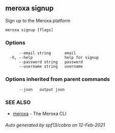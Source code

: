 ## meroxa signup

Sign up to the Meroxa platform

```
meroxa signup [flags]
```

### Options

```
      --email string      email
  -h, --help              help for signup
      --password string   password
      --username string   username
```

### Options inherited from parent commands

```
      --json   output json
```

### SEE ALSO

* [meroxa](meroxa.md)	 - The Meroxa CLI

###### Auto generated by spf13/cobra on 12-Feb-2021
